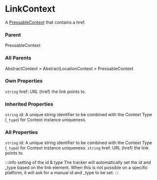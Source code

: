 # LinkContext
A [PressableContext](/taxonomy/reference/location-contexts/PressableContext) that contains a href.

### Parent
PressableContext

### All Parents
AbstractContext > AbstractLocationContext > PressableContext

### Own Properties
`string` href: URL (href) the link points to.

### Inherited Properties
`string` id: A unique string identifier to be combined with the Context Type (`_type`) 
for Context instance uniqueness.

### All Properties
`string` id: A unique string identifier to be combined with the Context Type (`_type`) 
for Context instance uniqueness.
`string` href: URL (href) the link points to.

:::info setting of the id & type
The tracker will automatically set the id and _type based on the link element. When this is not possible on a specific platform, it will ask for a manual id and _type to be set.
:::
